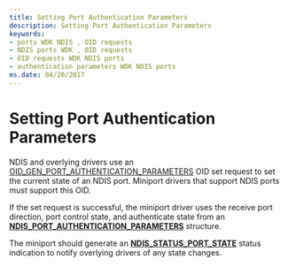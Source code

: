 ```yaml
---
title: Setting Port Authentication Parameters
description: Setting Port Authentication Parameters
keywords:
- ports WDK NDIS , OID requests
- NDIS ports WDK , OID requests
- OID requests WDK NDIS ports
- authentication parameters WDK NDIS ports
ms.date: 04/20/2017
---
```


# Setting Port Authentication Parameters





NDIS and overlying drivers use an [OID\_GEN\_PORT\_AUTHENTICATION\_PARAMETERS](./oid-gen-port-authentication-parameters.md) OID set request to set the current state of an NDIS port. Miniport drivers that support NDIS ports must support this OID.

If the set request is successful, the miniport driver uses the receive port direction, port control state, and authenticate state from an [**NDIS\_PORT\_AUTHENTICATION\_PARAMETERS**](/windows-hardware/drivers/ddi/ntddndis/ns-ntddndis-_ndis_port_authentication_parameters) structure.

The miniport should generate an [**NDIS\_STATUS\_PORT\_STATE**](./ndis-status-port-state.md) status indication to notify overlying drivers of any state changes.

 


